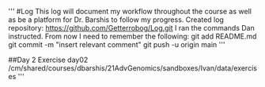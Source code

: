 '''
#Log
This log will document my workflow throughout the course as well as be a platform for Dr. Barshis to follow my progress.
Created log repository:
https://github.com/Getterrobog/Log.git
I ran the commands Dan instructed.  From now I need to remember the following:
git add README.md 
git commit -m "insert relevant comment"
git push -u origin main
'''

##Day 2
Exercise day02
/cm/shared/courses/dbarshis/21AdvGenomics/sandboxes/Ivan/data/exercises
'''